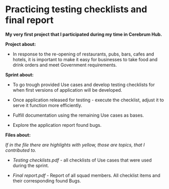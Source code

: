 # Practicing testing checklists and final report

<b>My very first project that I participated during my time in Cerebrum Hub.</b>

<b>Project about:</b>
  
  - In response to the re-opening of restaurants, pubs, bars, cafes and hotels, it is important to make it easy for businesses to take food and drink orders and meet Government requirements. 

<b>Sprint about:</b>

  - To go trough provided Use cases and develop testing checklists for when first versions of application will be developed.

  - <c>Once application released for testing - execute the checklist, adjust it to serve it function more efficiently.
  
  - Fulfill documentation using the remaining Use cases as bases.
  
  - Explore the application report found bugs.
  
<b>Files about:</b>

  <i>If in the file there are highlights with yellow, those are topics, that I contributed to.</i>

  - <i>Testing checklists.pdf</i> - all checklists of Use cases that were used during the sprint.
  
  - <i>Final report.pdf</i> - Report of all squad members. All checklist items and their corresponding found Bugs.
